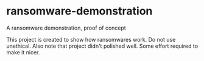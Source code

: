 # ransomware-demonstration
A ransomware demonstration, proof of concept

This project is created to show how ransomwares work. Do not use unethical.
Also note that project didn't polished well. Some effort required to make it nicer.
